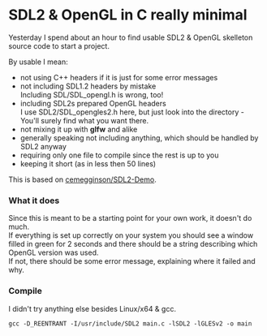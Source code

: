 # SDL2 & OpenGL in C really minimal

Yesterday I spend about an hour to find usable
SDL2 & OpenGL skelleton source code to start a project.

By usable I mean:

- not using C++ headers if it is just for some error messages
- not including SDL1.2 headers by mistake  
Including SDL/SDL_opengl.h is wrong, too!
- including SDL2s prepared OpenGL headers  
I use SDL2/SDL_opengles2.h here, but just look into the directory -  
You'll surely find what you want there.
- not mixing it up with **glfw** and alike
- generally speaking not including anything, which should be handled by SDL2 anyway  
- requiring only one file to compile since the rest is up to you
- keeping it short (as in less then 50 lines)

This is based on [cemegginson/SDL2-Demo](https://github.com/cemegginson/SDL2-Demo).

### What it does
Since this is meant to be a starting point for your own work,
it doesn't do much.  
If everything is set up correctly on your system you should see
a window filled in green for 2 seconds and there should be
a string describing which OpenGL version was used.  
If not, there should be some error message, explaining where it failed and why.

### Compile
I didn't try anything else besides Linux/x64 & gcc.

    gcc -D_REENTRANT -I/usr/include/SDL2 main.c -lSDL2 -lGLESv2 -o main